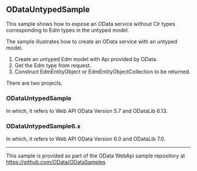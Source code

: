 ODataUntypedSample
--------------------

This sample shows how to expose an OData service without Clr types
corresponding to Edm types in the untyped model.

The sample illustrates how to create an OData service with an untyped model.
1. Create an untyped Edm model with Api provided by OData.
2. Get the Edm type from request.
3. Construct EdmEntityObject or EdmEntityObjectCollection to be returned.

There are two projects,

### ODataUntypedSample

In which, it refers to Web API OData Version 5.7 and ODataLib 6.13.
  
### ODataUntypedSample6.x

In which, it refers to Web API OData Version 6.0 and ODataLib 7.0.

--------------------
This sample is provided as part of the OData WebApi sample repository at
https://github.com/OData/ODataSamples